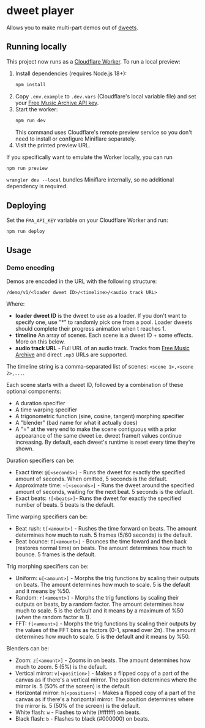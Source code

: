 # dweet player

Allows you to make multi-part demos out of [dweets](https://www.dwitter.net).

## Running locally

This project now runs as a [Cloudflare Worker](https://developers.cloudflare.com/workers/). To run a local preview:

1. Install dependencies (requires Node.js 18+):
   ```bash
   npm install
   ```
2. Copy `.env.example` to `.dev.vars` (Cloudflare's local variable file) and set your [Free Music Archive API key](https://freemusicarchive.org/api).
3. Start the worker:
   ```bash
   npm run dev
   ```
   This command uses Cloudflare's remote preview service so you don't need to
   install or configure Miniflare separately.
4. Visit the printed preview URL.

If you specifically want to emulate the Worker locally, you can run

```bash
npm run preview
```

`wrangler dev --local` bundles Miniflare internally, so no additional
dependency is required.

## Deploying

Set the `FMA_API_KEY` variable on your Cloudflare Worker and run:

```bash
npm run deploy
```

## Usage

### Demo encoding

Demos are encoded in the URL with the following structure:

`/demo/v1/<loader dweet ID>/<timeline>/<audio track URL>`

Where:

- **loader dweet ID** is the dweet to use as a loader. If you don't want to specify one, use "*" to randomly pick one from a pool. Loader dweets should complete their progress animation when t reaches 1.
- **timeline** An array of scenes. Each scene is a dweet ID + some effects. More on this below.
- **audio track URL** - Full URL of an audio track. Tracks from [Free Music Archive](http://freemusicarchive.org/) and direct `.mp3` URLs are supported.

The timeline string is a comma-separated list of scenes: `<scene 1>,<scene 2>,...`.

Each scene starts with a dweet ID, followed by a combination of these optional components:
- A duration specifier
- A time warping specifier
- A trigonometric function (sine, cosine, tangent) morphing specifier
- A "blender" (bad name for what it actually does)
- A "=" at the very end to make the scene contiguous with a prior appearance of the same dweet i.e. dweet frame/t values continue increasing. By default, each dweet's runtime is reset every time they're shown.

Duration specifiers can be:
- Exact time: `@[<seconds>]` - Runs the dweet for exactly the specified amount of seconds. When omitted, 5 seconds is the default.
- Approximate time: `~[<seconds>]` - Runs the dweet around the specified amount of seconds, waiting for the next beat. 5 seconds is the default.
- Exact beats: `![<beats>]`- Runs the dweet for exactly the specified number of beats. 5 beats is the default.

Time warping specifiers can be:
- Beat rush: `t[<amount>]` - Rushes the time forward on beats. The amount determines how much to rush. 5 frames (5/60 seconds) is the default.
- Beat bounce: `T[<amount>]` - Bounces the time foward and then back (restores normal time) on beats. The amount determines how much to bounce. 5 frames is the default.

Trig morphing specifiers can be:
- Uniform: `u[<amount>]` - Morphs the trig functions by scaling their outputs on beats. The amount determines how much to scale. 5 is the default and it means by %50.
- Random: `r[<amount>]` - Morphs the trig functions by scaling their outputs on beats, by a random factor. The amount determines how much to scale. 5 is the default and it means by a maximum of %50 (when the random factor is 1).
- FFT: `f[<amount>]` - Morphs the trig functions by scaling their outputs by the values of the FFT bins as factors (0-1, spread over 2π). The amount determines how much to scale. 5 is the default and it means by %50.

Blenders can be:
- Zoom: `z[<amount>]` - Zooms in on beats. The amount determines how much to zoom. 5 (5%) is the default.
- Vertical mirror: `v[<position>]` - Makes a flipped copy of a part of the canvas as if there's a vertical mirror. The position determines where the mirror is. 5 (50% of the screen) is the default.
- Horizontal mirror: `h[<position>]` - Makes a flipped copy of a part of the canvas as if there's a horizontal mirror. The position determines where the mirror is. 5 (50% of the screen) is the default.
- White flash: `w` - Flashes to white (#ffffff) on beats.
- Black flash: `b` - Flashes to black (#000000) on beats.
